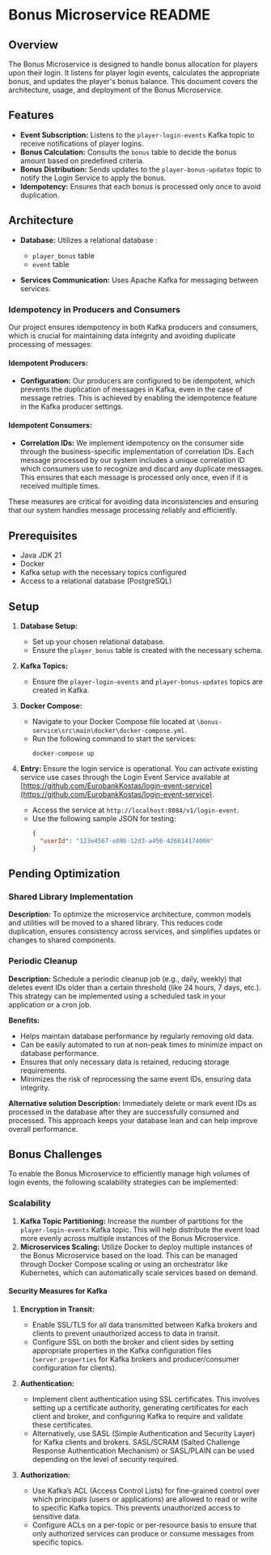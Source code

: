 # Bonus Microservice README

## Overview

The Bonus Microservice is designed to handle bonus allocation for players upon their login. It listens for player login events, calculates the appropriate bonus, and updates the player's bonus balance. This document covers the architecture, usage, and deployment of the Bonus Microservice.

## Features

- **Event Subscription:** Listens to the `player-login-events` Kafka topic to receive notifications of player logins.
- **Bonus Calculation:** Consults the `bonus` table to decide the bonus amount based on predefined criteria.
- **Bonus Distribution:** Sends updates to the `player-bonus-updates` topic to notify the Login Service to apply the bonus.
- **Idempotency:** Ensures that each bonus is processed only once to avoid duplication.

## Architecture

- **Database:** Utilizes a relational database :
    - `player_bonus` table
    - `event` table

- **Services Communication:** Uses Apache Kafka for messaging between services.

### Idempotency in Producers and Consumers

Our project ensures idempotency in both Kafka producers and consumers, which is crucial for maintaining data integrity and avoiding duplicate processing of messages:

#### Idempotent Producers:
- **Configuration:** Our producers are configured to be idempotent, which prevents the duplication of messages in Kafka, even in the case of message retries. This is achieved by enabling the idempotence feature in the Kafka producer settings.

#### Idempotent Consumers:
- **Correlation IDs:** We implement idempotency on the consumer side through the business-specific implementation of correlation IDs. Each message processed by our system includes a unique correlation ID which consumers use to recognize and discard any duplicate messages. This ensures that each message is processed only once, even if it is received multiple times.

These measures are critical for avoiding data inconsistencies and ensuring that our system handles message processing reliably and efficiently.


## Prerequisites
- Java JDK 21
- Docker
- Kafka setup with the necessary topics configured
- Access to a relational database (PostgreSQL)

## Setup

1. **Database Setup:**
    - Set up your chosen relational database.
    - Ensure the `player_bonus` table is created with the necessary schema.

2. **Kafka Topics:**
    - Ensure the `player-login-events` and `player-bonus-updates` topics are created in Kafka.

3. **Docker Compose:**
    - Navigate to your Docker Compose file located at `\bonus-service\src\main\docker\docker-compose.yml`.
    - Run the following command to start the services:
      ```
      docker-compose up
      ```

4. **Entry:** Ensure the login service is operational. You can activate existing service use cases through the Login Event Service available at [https://github.com/EurobankKostas/login-event-service](https://github.com/EurobankKostas/login-event-service).
   - Access the service at `http://localhost:8084/v1/login-event`.
   - Use the following sample JSON for testing:
     ```json
     {
       "userId": "123e4567-e89b-12d3-a456-426614174000"
     }
     ```

## Pending Optimization

### Shared Library Implementation

**Description:**
To optimize the microservice architecture, common models and utilities will be moved to a shared library. This reduces code duplication, ensures consistency across services, and simplifies updates or changes to shared components.

### Periodic Cleanup

**Description:**
Schedule a periodic cleanup job (e.g., daily, weekly) that deletes event IDs older than a certain threshold (like 24 hours, 7 days, etc.). This strategy can be implemented using a scheduled task in your application or a cron job.

**Benefits:**
- Helps maintain database performance by regularly removing old data.
- Can be easily automated to run at non-peak times to minimize impact on database performance.
- Ensures that only necessary data is retained, reducing storage requirements.
- Minimizes the risk of reprocessing the same event IDs, ensuring data integrity.

**Alternative solution Description:**
Immediately delete or mark event IDs as processed in the database after they are successfully consumed and processed. This approach keeps your database lean and can help improve overall performance.

## Bonus Challenges

To enable the Bonus Microservice to efficiently manage high volumes of login events, the following scalability strategies can be implemented:

### Scalability
1. **Kafka Topic Partitioning:** Increase the number of partitions for the `player-login-events` Kafka topic. This will help distribute the event load more evenly across multiple instances of the Bonus Microservice.
2. **Microservices Scaling:** Utilize Docker to deploy multiple instances of the Bonus Microservice based on the load. This can be managed through Docker Compose scaling or using an orchestrator like Kubernetes, which can automatically scale services based on demand.

#### Security Measures for Kafka
1. **Encryption in Transit:**
    - Enable SSL/TLS for all data transmitted between Kafka brokers and clients to prevent unauthorized access to data in transit.
    - Configure SSL on both the broker and client sides by setting appropriate properties in the Kafka configuration files (`server.properties` for Kafka brokers and producer/consumer configuration for clients).

2. **Authentication:**
    - Implement client authentication using SSL certificates. This involves setting up a certificate authority, generating certificates for each client and broker, and configuring Kafka to require and validate these certificates.
    - Alternatively, use SASL (Simple Authentication and Security Layer) for Kafka clients and brokers. SASL/SCRAM (Salted Challenge Response Authentication Mechanism) or SASL/PLAIN can be used depending on the level of security required.

3. **Authorization:**
    - Use Kafka’s ACL (Access Control Lists) for fine-grained control over which principals (users or applications) are allowed to read or write to specific Kafka topics. This prevents unauthorized access to sensitive data.
    - Configure ACLs on a per-topic or per-resource basis to ensure that only authorized services can produce or consume messages from specific topics.

